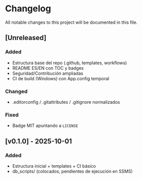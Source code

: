 # Changelog
All notable changes to this project will be documented in this file.

## [Unreleased]
### Added
- Estructura base del repo (.github, templates, workflows)
- README ES/EN con TOC y badges
- Seguridad/Contribución ampliadas
- CI de build (Windows) con App.config temporal

### Changed
- .editorconfig / .gitattributes / .gitignore normalizados

### Fixed
- Badge MIT apuntando a `LICENSE`

## [v0.1.0] - 2025-10-01
### Added
- Estructura inicial + templates + CI básico
- db_scripts/ (colocados, pendientes de ejecución en SSMS)